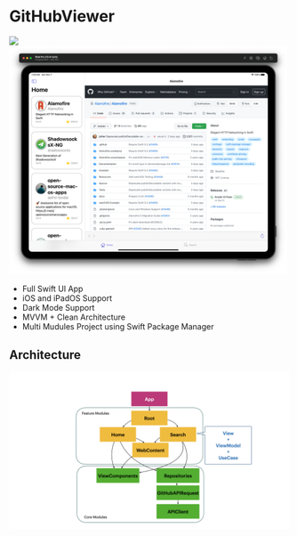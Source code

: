 # GitHubViewer

<img src="Images/iphone.gif" width="300">
<img src="Images/ipad.png" width="500">

- Full Swift UI App
- iOS and iPadOS Support
- Dark Mode Support
- MVVM + Clean Architecture
- Multi Mudules Project using Swift Package Manager


## Architecture

![architecture](Images/architecture.jpeg)
